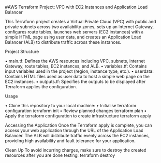 #AWS Terraform Project: VPC with EC2 Instances and Application Load Balancer

This Terraform project creates a Virtual Private Cloud (VPC) with public and private subnets across two availability zones, sets up an Internet Gateway, configures route tables, launches web servers (EC2 instances) with a simple HTML page using user data, and creates an Application Load Balancer (ALB) to distribute traffic across these instances.

Project Structure

• main.tf: Defines the AWS resources including VPC, subnets, Internet Gateway, route tables, EC2 instances, and ALB. 
• variables.tf: Contains input variables used in the project (region, instance type, etc.).
• userdata: Contains HTML files used as user data to host a simple web page on the EC2 instances.
• outputs.tf: Specifies the outputs to be displayed after Terraform applies the configuration.

Usage

• Clone this repository to your local machine:
• Initialise terraform configuration
  terraform init 
• Review planned changes 
  terraform plan 
• Apply the terraform configuration to create infrastructure
  terraform apply

Accessing the Application
Once the Terraform apply is complete, you can access your web application through the URL of the Application Load Balancer. The ALB will distribute traffic evenly across the EC2 instances, providing high availability and fault tolerance for your application.

Clean Up To avoid incurring charges, make sure to destroy the created resources after you are done testing: 
terraform destroy
